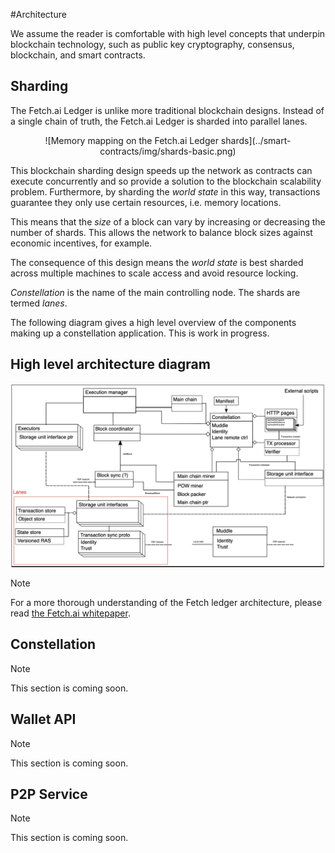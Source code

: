 #Architecture

<div class="admonition note">
  <p class="admonition-title">We assume the reader is comfortable with high level concepts that underpin blockchain technology, such as public key cryptography, consensus, blockchain, and smart contracts.</p>
</div>

## Sharding

The Fetch.ai Ledger is unlike more traditional blockchain designs. Instead of a single chain of truth, the Fetch.ai Ledger is sharded into parallel lanes.

<center>![Memory mapping on the Fetch.ai Ledger shards](../smart-contracts/img/shards-basic.png)</center>

This blockchain sharding design speeds up the network as contracts can execute concurrently and so provide a solution to the blockchain scalability problem. Furthermore, by sharding the _world state_ in this way, transactions guarantee they only use certain resources, i.e. memory locations.

This means that the _size_ of a block can vary by increasing or decreasing the number of shards. This allows the network to balance block sizes against economic incentives, for example.

The consequence of this design means the _world state_ is best sharded across multiple machines to scale access and avoid resource locking.

_Constellation_ is the name of the main controlling node. The shards are termed _lanes_.

The following diagram gives a high level overview of the components making up a constellation application. This is work in progress.

## High level architecture diagram

![Fetch.ai Ledger architecture high level view](img/architecture.png)

<div class="admonition note">
  <p class="admonition-title">Note</p>
  <p>For a more thorough understanding of the Fetch ledger architecture, please read <a href="https://fetch.ai/wp-content/uploads/2019/10/technical-introduction.pdf" target=_blank>the Fetch.ai whitepaper</a>.</p>
</div>

## Constellation

<div class="admonition note">
  <p class="admonition-title">Note</p>
  <p>This section is coming soon.</p>
</div>

## Wallet API

<div class="admonition note">
  <p class="admonition-title">Note</p>
  <p>This section is coming soon.</p>
</div>

## P2P Service

<div class="admonition note">
  <p class="admonition-title">Note</p>
  <p>This section is coming soon.</p>
</div>

<br/>
